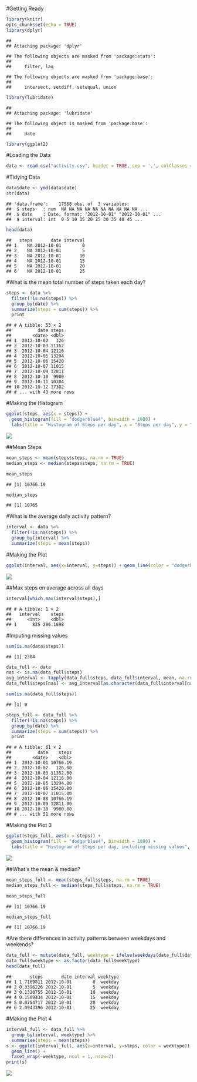 
#Getting Ready


```r
library(knitr)
opts_chunk$set(echo = TRUE)
library(dplyr)
```

```
## 
## Attaching package: 'dplyr'
```

```
## The following objects are masked from 'package:stats':
## 
##     filter, lag
```

```
## The following objects are masked from 'package:base':
## 
##     intersect, setdiff, setequal, union
```

```r
library(lubridate)
```

```
## 
## Attaching package: 'lubridate'
```

```
## The following object is masked from 'package:base':
## 
##     date
```

```r
library(ggplot2)
```

#Loading the Data


```r
data <- read.csv("activity.csv", header = TRUE, sep = ',', colClasses = c("numeric", "character", "integer"))
```

#Tidying Data


```r
data$date <- ymd(data$date)
str(data)
```

```
## 'data.frame':	17568 obs. of  3 variables:
##  $ steps   : num  NA NA NA NA NA NA NA NA NA NA ...
##  $ date    : Date, format: "2012-10-01" "2012-10-01" ...
##  $ interval: int  0 5 10 15 20 25 30 35 40 45 ...
```

```r
head(data)
```

```
##   steps       date interval
## 1    NA 2012-10-01        0
## 2    NA 2012-10-01        5
## 3    NA 2012-10-01       10
## 4    NA 2012-10-01       15
## 5    NA 2012-10-01       20
## 6    NA 2012-10-01       25
```

#What is the mean total number of steps taken each day?


```r
steps <- data %>%
  filter(!is.na(steps)) %>%
  group_by(date) %>%
  summarize(steps = sum(steps)) %>%
  print
```

```
## # A tibble: 53 × 2
##          date steps
##        <date> <dbl>
## 1  2012-10-02   126
## 2  2012-10-03 11352
## 3  2012-10-04 12116
## 4  2012-10-05 13294
## 5  2012-10-06 15420
## 6  2012-10-07 11015
## 7  2012-10-09 12811
## 8  2012-10-10  9900
## 9  2012-10-11 10304
## 10 2012-10-12 17382
## # ... with 43 more rows
```

#Making the Histogram

```r
ggplot(steps, aes(x = steps)) +
  geom_histogram(fill = "dodgerblue4", binwidth = 1000) +
  labs(title = "Histogram of Steps per day", x = "Steps per day", y = "Frequency")
```

![](PA1-template_files/figure-html/unnamed-chunk-5-1.png)<!-- -->

##Mean Steps


```r
mean_steps <- mean(steps$steps, na.rm = TRUE)
median_steps <- median(steps$steps, na.rm = TRUE)
```


```r
mean_steps
```

```
## [1] 10766.19
```


```r
median_steps
```

```
## [1] 10765
```

#What is the average daily activity pattern?


```r
interval <- data %>%
  filter(!is.na(steps)) %>%
  group_by(interval) %>%
  summarize(steps = mean(steps))
```

#Making the Plot


```r
ggplot(interval, aes(x=interval, y=steps)) + geom_line(color = "dodgerblue4")
```

![](PA1-template_files/figure-html/unnamed-chunk-10-1.png)<!-- -->

##Max steps on average across all days


```r
interval[which.max(interval$steps),]
```

```
## # A tibble: 1 × 2
##   interval    steps
##      <int>    <dbl>
## 1      835 206.1698
```

#Imputing missing values


```r
sum(is.na(data$steps))
```

```
## [1] 2304
```


```r
data_full <- data
nas <- is.na(data_full$steps)
avg_interval <- tapply(data_full$steps, data_full$interval, mean, na.rm=TRUE, simplify=TRUE)
data_full$steps[nas] <- avg_interval[as.character(data_full$interval[nas])]
```


```r
sum(is.na(data_full$steps))
```

```
## [1] 0
```


```r
steps_full <- data_full %>%
  filter(!is.na(steps)) %>%
  group_by(date) %>%
  summarize(steps = sum(steps)) %>%
  print
```

```
## # A tibble: 61 × 2
##          date    steps
##        <date>    <dbl>
## 1  2012-10-01 10766.19
## 2  2012-10-02   126.00
## 3  2012-10-03 11352.00
## 4  2012-10-04 12116.00
## 5  2012-10-05 13294.00
## 6  2012-10-06 15420.00
## 7  2012-10-07 11015.00
## 8  2012-10-08 10766.19
## 9  2012-10-09 12811.00
## 10 2012-10-10  9900.00
## # ... with 51 more rows
```

#Making the Plot 3


```r
ggplot(steps_full, aes(x = steps)) +
  geom_histogram(fill = "dodgerblue4", binwidth = 1000) +
  labs(title = "Histogram of Steps per day, including missing values", x = "Steps per day", y = "Frequency")
```

![](PA1-template_files/figure-html/unnamed-chunk-16-1.png)<!-- -->

##What's the mean & median?


```r
mean_steps_full <- mean(steps_full$steps, na.rm = TRUE)
median_steps_full <- median(steps_full$steps, na.rm = TRUE)
```


```r
mean_steps_full
```

```
## [1] 10766.19
```


```r
median_steps_full
```

```
## [1] 10766.19
```

#Are there differences in activity patterns between weekdays and weekends?


```r
data_full <- mutate(data_full, weektype = ifelse(weekdays(data_full$date) == "Saturday" | weekdays(data_full$date) == "Sunday", "weekend", "weekday"))
data_full$weektype <- as.factor(data_full$weektype)
head(data_full)
```

```
##       steps       date interval weektype
## 1 1.7169811 2012-10-01        0  weekday
## 2 0.3396226 2012-10-01        5  weekday
## 3 0.1320755 2012-10-01       10  weekday
## 4 0.1509434 2012-10-01       15  weekday
## 5 0.0754717 2012-10-01       20  weekday
## 6 2.0943396 2012-10-01       25  weekday
```

#Making the Plot 4


```r
interval_full <- data_full %>%
  group_by(interval, weektype) %>%
  summarise(steps = mean(steps))
s <- ggplot(interval_full, aes(x=interval, y=steps, color = weektype)) +
  geom_line() +
  facet_wrap(~weektype, ncol = 1, nrow=2)
print(s)
```

![](PA1-template_files/figure-html/unnamed-chunk-21-1.png)<!-- -->
